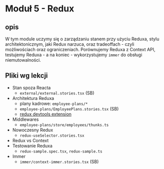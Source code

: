 # Moduł 5 - Redux

## opis

W tym module uczymy się o zarządzaniu stanem przy użyciu Reduxa, stylu architektonicznym, jaki Redux narzuca, oraz tradeoffach - czyli możliwościach oraz ograniczeniach. Porównujemy Reduxa z Context API, testujemy Reduxa - a na koniec - wykorzystujemy `immer` do obsługi niemutowalności.

## Pliki wg lekcji

- Stan spoza Reacta
  - `external/external.stories.tsx` (SB)
- Architektura Reduxa
  - plany kadrowe: `employee-plans/*`
  - `employee-plans/EmployeePlans.stories.tsx` (SB)
  - [redux devtools extension](https://chrome.google.com/webstore/detail/redux-devtools/lmhkpmbekcpmknklioeibfkpmmfibljd)
- Middlewares
  - `employee-plans/store/employees/thunks.ts`
- Nowoczesny Redux
  - `redux-useSelector.stories.tsx`
- Redux vs Context
- Testowanie Reduxa
  - `redux-sample.spec.tsx`, `redux-sample.ts`
- Immer
  - `immer/context-immer.stories.tsx` (SB)
